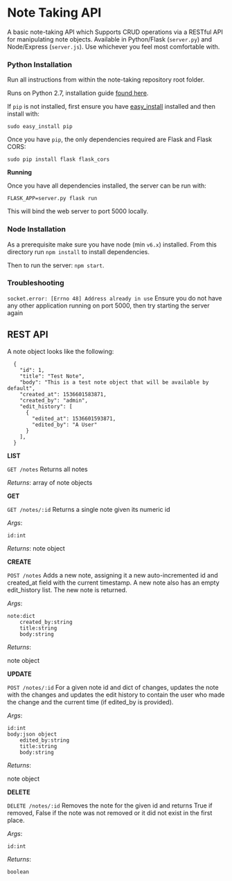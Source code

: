 # Note Taking API
A basic note-taking API which Supports CRUD operations via a RESTful API for manipulating note objects. Available in Python/Flask (`server.py`) and Node/Express (`server.js`). Use whichever you feel most comfortable with.

### Python Installation

Run all instructions from within the note-taking repository root folder.

Runs on Python 2.7, installation guide [found here](http://docs.python-guide.org/en/latest/starting/install/osx/#install-osx).

If `pip` is not installed, first ensure you have [easy_install](https://setuptools.readthedocs.io/en/latest/easy_install.html#installing-easy-install) installed and then install with:

```sudo easy_install pip```

Once you have `pip`, the only dependencies required are Flask and Flask CORS:

```sudo pip install flask flask_cors```

**Running**

Once you have all dependencies installed, the server can be run with:

```FLASK_APP=server.py flask run```

This will bind the web server to port 5000 locally.

### Node Installation
As a prerequisite make sure you have node (min `v6.x`) installed. From this directory run `npm install` to install dependencies.

Then to run the server: `npm start`.

### Troubleshooting

```socket.error: [Errno 48] Address already in use```
Ensure you do not have any other application running on port 5000, then try starting the server again


## REST API

A note object looks like the following:

```
  {
    "id": 1,
    "title": "Test Note",
    "body": "This is a test note object that will be available by default",
    "created_at": 1536601583871,
    "created_by": "admin",
    "edit_history": [
      {
        "edited_at": 1536601593871,
        "edited_by": "A User"
      }
    ],
  }
```

**LIST**

`GET /notes`
Returns all notes

*Returns*:
array of note objects

**GET**

`GET /notes/:id`
Returns a single note given its numeric id

*Args*:

```
id:int
```

*Returns*:
note object

**CREATE**

`POST /notes`
Adds a new note, assigning it a new auto-incremented id and
created\_at field with the current timestamp. A new note also
has an empty edit\_history list. The new note is returned.

*Args*:

```
note:dict
    created_by:string
    title:string
    body:string
```

*Returns*:

note object

**UPDATE**

`POST /notes/:id`
For a given note id and dict of changes, updates the note with the changes
and updates the edit history to contain the user who made the change and the
current time (if edited_by is provided).

*Args*:

```
id:int
body:json object
    edited_by:string
    title:string
    body:string
```

*Returns*:

note object

**DELETE**

`DELETE /notes/:id`
Removes the note for the given id and returns True if removed,
False if the note was not removed or it did not exist in the first place.

*Args*:

```
id:int
```

*Returns*:

```
boolean
```
